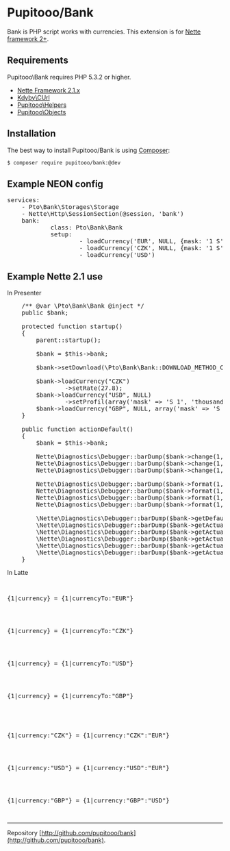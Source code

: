 Pupitooo/Bank
===========================

Bank is PHP script works with currencies. This extension is for [Nette framework 2+](http://nette.org/).


Requirements
------------

Pupitooo\Bank requires PHP 5.3.2 or higher.

- [Nette Framework 2.1.x](https://github.com/nette/nette)
- [Kdyby\CUrl](https://github.com/kdyby/curl)
- [Pupitooo\Helpers](https://github.com/pupitooo/helpers)
- [Pupitooo\Objects](https://github.com/pupitooo/objects)


Installation
------------

The best way to install Pupitooo/Bank is using  [Composer](http://getcomposer.org/):

```sh
$ composer require pupitooo/bank:@dev
```

Example NEON config
-------------------
<pre>
services:
    - Pto\Bank\Storages\Storage
    - Nette\Http\SessionSection(@session, 'bank')
    bank:
            class: Pto\Bank\Bank
            setup: 
                    - loadCurrency('EUR', NULL, {mask: '1 S', thousand: ' ', point: ',', zeroClear: FALSE, decimal: 2, symbol: € })
                    - loadCurrency('CZK', NULL, {mask: '1 S', thousand: ' ', point: ',', zeroClear: FALSE, decimal: 2, symbol: Kč})
                    - loadCurrency('USD')
</pre>

Example Nette 2.1 use
-------------------
In Presenter

<pre>
    /** @var \Pto\Bank\Bank @inject */
    public $bank;

    protected function startup()
    {
        parent::startup();

        $bank = $this->bank;

        $bank->setDownload(\Pto\Bank\Bank::DOWNLOAD_METHOD_CNB);

        $bank->loadCurrency("CZK")
                ->setRate(27.8);
        $bank->loadCurrency("USD", NULL)
                ->setProfil(array('mask' => 'S 1', 'thousand' => ',', 'point' => '.', 'zeroClear' => FALSE, 'decimal' => 2, 'symbol' => '$'));
        $bank->loadCurrency("GBP", NULL, array('mask' => 'S 1', 'thousand' => ',', 'point' => '.', 'zeroClear' => FALSE, 'decimal' => 2, 'symbol' => '£'));
    }

    public function actionDefault()
    {
        $bank = $this->bank;

        Nette\Diagnostics\Debugger::barDump($bank->change(1, "EUR", "CZK"));
        Nette\Diagnostics\Debugger::barDump($bank->change(1, "EUR", "GBP"));
        Nette\Diagnostics\Debugger::barDump($bank->change(1, "EUR", "HUF"));

        Nette\Diagnostics\Debugger::barDump($bank->format(1, "EUR"));
        Nette\Diagnostics\Debugger::barDump($bank->format(1, "EUR", "CZK"));
        Nette\Diagnostics\Debugger::barDump($bank->format(1, "EUR", "USD"));
        Nette\Diagnostics\Debugger::barDump($bank->format(1, "EUR", "GBP"));
        
        \Nette\Diagnostics\Debugger::barDump($bank->getDefault());
        \Nette\Diagnostics\Debugger::barDump($bank->getActualRate("EUR"));
        \Nette\Diagnostics\Debugger::barDump($bank->getActualRate("CZK"));
        \Nette\Diagnostics\Debugger::barDump($bank->getActualRate("GBP"));
        \Nette\Diagnostics\Debugger::barDump($bank->getActualRate("USD"));
        \Nette\Diagnostics\Debugger::barDump($bank->getActualRate("HUF"));
    }
</pre>

In Latte
<pre>
    <p>{1|currency} = {1|currencyTo:"EUR"}</p>
    <p>{1|currency} = {1|currencyTo:"CZK"}</p>
    <p>{1|currency} = {1|currencyTo:"USD"}</p>
    <p>{1|currency} = {1|currencyTo:"GBP"}</p>

    <p>{1|currency:"CZK"} = {1|currency:"CZK":"EUR"}</p>
    <p>{1|currency:"USD"} = {1|currency:"USD":"EUR"}</p>
    <p>{1|currency:"GBP"} = {1|currency:"GBP":"USD"}</p>
</pre>


-----

Repository [http://github.com/pupitooo/bank](http://github.com/pupitooo/bank).
